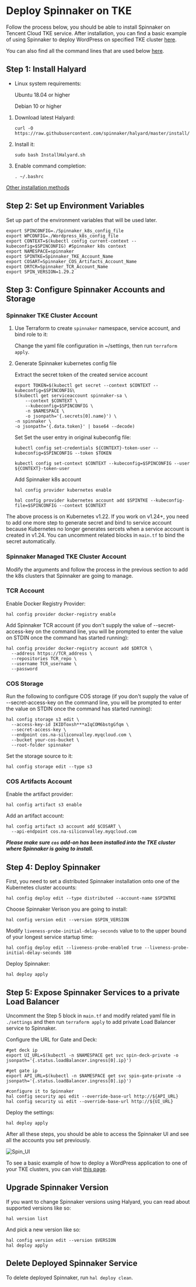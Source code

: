 # Deploy Spinnaker on TKE

Follow the process below, you should be able to install Spinnaker on Tencent Cloud TKE service. After installation, you can find a basic example of using Spinnaker to deploy WordPress on specified TKE cluster [here](https://github.com/tencent-cloud-na/spinnaker/blob/main/wordpress_deployment_example.md).

You can also find all the command lines that are used below [here](https://github.com/tencent-cloud-na/spinnaker/blob/main/cli_collection.txt).

## Step 1: Install Halyard

- Linux system requirements:

   Ubuntu 18.04 or higher

   Debian 10 or higher

1. Download latest Halyard:

   ```
   curl -O https://raw.githubusercontent.com/spinnaker/halyard/master/install/debian/InstallHalyard.sh
   ```

2. Install it:

   ```
   sudo bash InstallHalyard.sh
   ```

3. Enable command completion:

   ```
   . ~/.bashrc
   ```


[Other installation methods](https://spinnaker.io/docs/setup/install/halyard)

## Step 2: Set up Environment Variables

Set up part of the environment variables that will be used later.

```
export SPINCONFIG=./Spinnaker_k8s_config_file
export WPCONFIG=./Wordpress_k8s_config_file
export CONTEXT=$(kubectl config current-context --kubeconfig=$SPINCONFIG) #Spinnaker k8s context
export NAMESPACE=spinnaker
export SPINTKE=Spinnaker_TKE_Account_Name
export COSART=Spinnaker_COS_Artifacts_Account_Name
export DRTCR=Spinnaker_TCR_Account_Name
export SPIN_VERSION=1.29.2
```



## Step 3: Configure Spinnaker Accounts and Storage
### Spinnaker TKE Cluster Account

1. Use Terraform to create `spinnaker` namespace, service account, and bind role to it:

   Change the yaml file configuration in ~/settings, then run `terraform apply`.

2. Generate Spinnaker kubernetes config file

   Extract the secret token of the created service account

   ```
   export TOKEN=$(kubectl get secret --context $CONTEXT --kubeconfig=$SPINCONFIG\
   $(kubectl get serviceaccount spinnaker-sa \
       --context $CONTEXT \
       --kubeconfig=$SPINCONFIG \
       -n $NAMESPACE \
       -o jsonpath='{.secrets[0].name}') \
   -n spinnaker \
   -o jsonpath='{.data.token}' | base64 --decode)
   ```

   Set Set the user entry in original kubeconfig file:

   ```
   kubectl config set-credentials ${CONTEXT}-token-user --kubeconfig=$SPINCONFIG --token $TOKEN

   kubectl config set-context $CONTEXT --kubeconfig=$SPINCONFIG --user ${CONTEXT}-token-user
   ```

   Add Spinnaker k8s account

   ```
   hal config provider kubernetes enable

   hal config provider kubernetes account add $SPINTKE --kubeconfig-file=$SPINCONFIG --context $CONTEXT
   ```

The above process is on Kubernetes v1.22. If you work on v1.24+, you need to add one more step to generate secret and bind to service account because Kubernetes no longer generates sercets when a service account is created in v1.24. You can uncomment related blocks in `main.tf` to bind the secret automatically.

### Spinnaker Managed TKE Cluster Account

Modify the arguments and follow the process in the previous section to add the k8s clusters that Spinnaker are going to manage.

### TCR Account

Enable Docker Registry Provider:

```
hal config provider docker-registry enable
```

Add Spinnaker TCR account (if you don't supply the value of --secret-access-key on the command line, you will be prompted to enter the value on STDIN once the command has started running):

```
hal config provider docker-registry account add $DRTCR \
  --address https://TCR_address \
  --repositories TCR_repo \
  --username TCR_username \
  --password
```

### COS Storage

Run the following to configure COS storage (if you don't supply the value of --secret-access-key on the command line, you will be prompted to enter the value on STDIN once the command has started running):

```
hal config storage s3 edit \
  --access-key-id IKIDToxsh***aIqCOM6bstgGfqm \
  --secret-access-key \
  --endpoint cos.na-siliconvalley.myqcloud.com \
  --bucket your-cos-bucket \
  --root-folder spinnaker
```

Set the storage source to it:

```
hal config storage edit --type s3
```

### COS Artifacts Account

Enable the artifact provider:

```
hal config artifact s3 enable
```

Add an artifact account:

```
hal config artifact s3 account add $COSART \
  --api-endpoint cos.na-siliconvalley.myqcloud.com
```

**_Please make sure `cos` add-on has been installed into the TKE cluster where Spinnaker is going to install._**

## Step 4: Deploy Spinnaker

First, you need to set a distributed Spinnaker installation onto one of the Kubernetes cluster accounts:

```
hal config deploy edit --type distributed --account-name $SPINTKE
```

Choose Spinnaker Verison you are going to install:

```
hal config version edit --version $SPIN_VERSION
```

Modify `liveness-probe-initial-delay-seconds` value to to the upper bound of your longest service startup time:

```
hal config deploy edit --liveness-probe-enabled true --liveness-probe-initial-delay-seconds 180
```

Deploy Spinnaker:

```
hal deploy apply
```

## Step 5: Expose Spinnaker Services to a private Load Balancer

Uncomment the Step 5 block in `main.tf` and modify related yaml file in `./settings` and then run `terraform apply` to add private Load Balancer service to Spinnaker.

Configure the URL for Gate and Deck:

```
#get deck ip
export UI_URL=$(kubectl -n $NAMESPACE get svc spin-deck-private -o jsonpath='{.status.loadBalancer.ingress[0].ip}')

#get gate ip
export API_URL=$(kubectl -n $NAMESPACE get svc spin-gate-private -o jsonpath='{.status.loadBalancer.ingress[0].ip}')

#configure it to Spinnaker
hal config security api edit --override-base-url http://${API_URL}
hal config security ui edit --override-base-url http://${UI_URL}
```

Deploy the settings:

```
hal deploy apply
```

After all these steps, you should be able to access the Spinnaker UI and see all the accounts you set previously.

![Spin_UI](https://github.com/tencent-cloud-na/spinnaker/blob/main/screenshots/spin_1.png)

To see a basic example of how to deploy a WordPress application to one of your TKE clusters, you can visit [this page](https://github.com/tencent-cloud-na/spinnaker/blob/main/Wordpress_Deployment_Example.md).

## Upgrade Spinnaker Version

If you want to change Spinnaker versions using Halyard, you can read about supported versions like so:

```
hal version list
```

And pick a new version like so:

```
hal config version edit --version $VERSION
hal deploy apply
```

## Delete Deployed Spinnaker Service
To delete deployed Spinnaker, run `hal deploy clean`.

